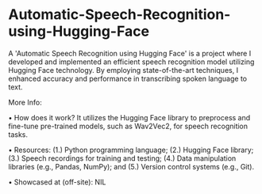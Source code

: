 # Automatic-Speech-Recognition-using-Hugging-Face
A 'Automatic Speech Recognition using Hugging Face' is a project where I developed and implemented an efficient speech recognition model utilizing Hugging Face technology. By employing state-of-the-art techniques, I enhanced accuracy and performance in transcribing spoken language to text.

More Info:

• How does it work? It utilizes the Hugging Face library to preprocess and fine-tune pre-trained models, such as Wav2Vec2, for speech recognition tasks.

• Resources: (1.) Python programming language; (2.) Hugging Face library; (3.) Speech recordings for training and testing; (4.) Data manipulation libraries (e.g., Pandas, NumPy); and (5.) Version control systems (e.g., Git).

• Showcased at (off-site): NIL
